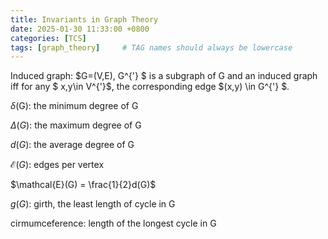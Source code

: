 ```yaml
---
title: Invariants in Graph Theory 
date: 2025-01-30 11:33:00 +0800
categories: [TCS]
tags: [graph_theory]     # TAG names should always be lowercase
---
```


Induced graph: $G=(V,E), G^{'} $ is a subgraph of G and an induced graph iff for any $ x,y\in V^{'}$, the corresponding edge $(x,y) \in G^{'} $.

$\delta$(G): the minimum degree of G

$\Delta(G)$: the maximum degree of G

$d(G)$: the average degree of G

$\mathcal{E}(G)$: edges per vertex 

$\mathcal{E}(G) = \frac{1}{2}d(G)$ 

$g(G)$: girth, the least length of cycle in G

cirmumceference: length of the longest cycle in G